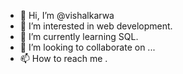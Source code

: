- 👋 Hi, I’m @vishalkarwa
- 👀 I’m interested in web development.
- 🌱 I’m currently learning SQL.
- 💞️ I’m looking to collaborate on ...
- 📫 How to reach me .

<!---
vishalkarwa/vishalkarwa is a ✨ special ✨ repository because its `README.md` (this file) appears on your GitHub profile.
You can click the Preview link to take a look at your changes.
--->
